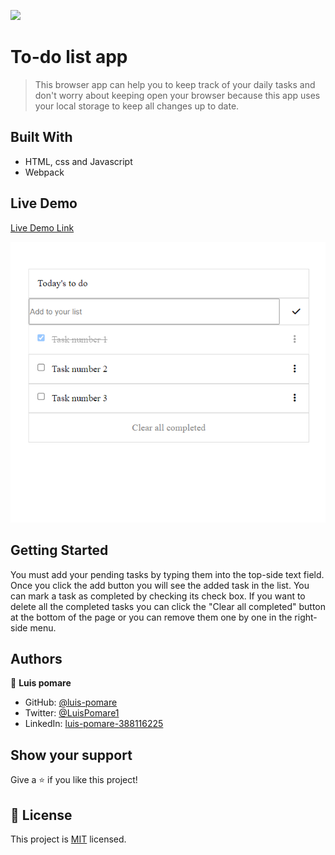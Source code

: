 ![](https://img.shields.io/badge/Microverse-blueviolet)

# To-do list app

> This browser app can help you to keep track of your daily tasks and don't worry about keeping open your browser because this app uses your local storage to keep all changes up to date.

## Built With

- HTML, css and Javascript
- Webpack

## Live Demo

[Live Demo Link](https://luis-pomare.github.io/toDoList/dist)

[<img src="app_screenshot.png">](https://luis-pomare.github.io/toDoList/dist)

## Getting Started

You must add your pending tasks by typing them into the top-side text field. Once you click the add button you will see the added task in the list.
You can mark a task as completed by checking its check box. If you want to delete all the completed tasks you can click the "Clear all completed" button at the bottom of the page or you can remove them one by one in the right-side menu.

## Authors

👤 **Luis pomare**

- GitHub: [@luis-pomare](https://github.com/luis-pomare)
- Twitter: [@LuisPomare1](https://twitter.com/LuisPomare1)
- LinkedIn: [luis-pomare-388116225](https://www.linkedin.com/in/luis-pomare-388116225/)

## Show your support

Give a ⭐️ if you like this project!

## 📝 License

This project is [MIT](./MIT.md) licensed.
